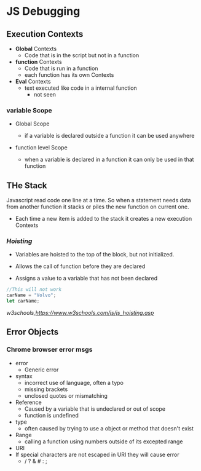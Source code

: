 # JS Debugging

## Execution Contexts

- **Global** Contexts
  - Code that is in the script but not in a function
- **function** Contexts
  - Code that is run in a function
  - each function has its own Contexts
- **Eval** Contexts
  - text executed like code in a internal function
    - not seen

### variable Scope

- Global Scope
  - if a variable is declared outside a function it can be used anywhere

- function level Scope
  - when a variable is declared in a function it can only be used in that function

## THe Stack

Javascript read code one line at a time. So when a statement needs data from another function it stacks or piles the new function on current one.

- Each time a new item is added to the stack it creates a new execution Contexts

### _Hoisting_

- Variables  are hoisted to the top of the block, but not initialized.

- Allows the call of function before they are declared

- Assigns a value to a variable that has not been declared

```js 
//This will not work
carName = "Volvo";
let carName;
```

<cite>w3schools,https://www.w3schools.com/js/js_hoisting.asp </cite>

## Error Objects

### Chrome browser error msgs

- error
  - Generic error
- syntax
  - incorrect use of language, often a typo
  - missing brackets
  - unclosed quotes or mismatching
- Reference
  - Caused by a variable that is undeclared or out of scope
  - function is undefined
- type
  - often caused by trying to use a object or method that doesn't exist
- Range
  - calling a function using numbers outside of its excepted range
- URI
- If special characters are not escaped in URI they will cause error
  - / ? & # : ;
  